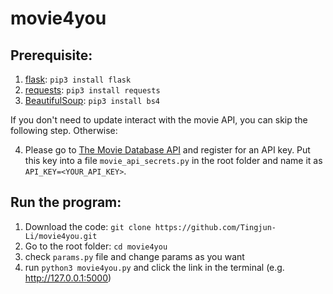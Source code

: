 # movie4you

## Prerequisite:
1. [flask](https://flask.palletsprojects.com/en/2.2.x/): `pip3 install flask`
2. [requests](https://requests.readthedocs.io/en/latest/): `pip3 install requests`
3. [BeautifulSoup](https://www.crummy.com/software/BeautifulSoup/bs4/doc/): `pip3 install bs4`

If you don't need to update interact with the movie API, you can skip the following step. Otherwise:

4. Please go to [The Movie Database API](https://developers.themoviedb.org/3/getting-started/introduction) and register for an API key. Put this key into a file `movie_api_secrets.py` in the root folder and name it as `API_KEY=<YOUR_API_KEY>`.

## Run the program:
1. Download the code: `git clone https://github.com/Tingjun-Li/movie4you.git`
2. Go to the root folder: `cd movie4you` 
3. check `params.py` file and change params as you want
4. run `python3 movie4you.py` and click the link in the terminal (e.g. http://127.0.0.1:5000)
